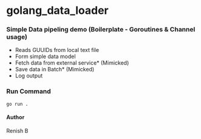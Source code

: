 # golang_data_loader

### Simple Data pipeling demo (Boilerplate - Goroutines & Channel usage)
- Reads GUUIDs from local text file
- Form simple data model
- Fetch data from external service* (Mimicked)
- Save data in Batch* (Mimicked)
- Log output

### Run Command
```
go run .
```

#### Author
Renish B